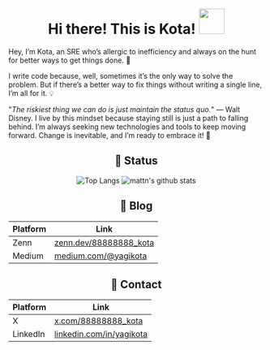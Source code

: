 <h1 align="center">
  Hi there! This is Kota!
  <img src="https://media.giphy.com/media/pqStRjJyVEZDapW6EM/giphy.gif?cid=ecf05e47pdzis94g42s51v8kpvp9hg6f82fr2rq3pzrj3jea&ep=v1_gifs_search&rid=giphy.gif&ct=g", width="50px" height="50px"/>
</h1>

Hey, I’m Kota, an SRE who’s allergic to inefficiency and always on the hunt for better ways to get things done. 🚀

I write code because, well, sometimes it’s the only way to solve the problem. But if there’s a better way to fix things without writing a single line, I’m all for it. 💡

"*The riskiest thing we can do is just maintain the status quo.*" — Walt Disney. I live by this mindset because staying still is just a path to falling behind. I’m always seeking new technologies and tools to keep moving forward. Change is inevitable, and I’m ready to embrace it! 🔮


<h2 align="center">
🤪 Status
</h2>

<div align="center">

![Top Langs](https://github-readme-stats.vercel.app/api/top-langs/?username=yagikota&hide=html,css,scss,javascript,ruby,php)
![mattn's github stats](https://github-readme-stats.vercel.app/api?username=yagikota&show_icons=true&count_private=true&line_height=40)

</div>

<h2 align="center">
📝 Blog
</h2>

<div align="center">

| Platform | Link                                      |
|----------|-------------------------------------------|
| Zenn     | [zenn.dev/88888888_kota](https://zenn.dev/88888888_kota) |
| Medium   | [medium.com/@yagikota](https://medium.com/@yagikota) |


</div>

<h2 align="center">
📮 Contact
</h2>

<div align="center">

| Platform | Link                                      |
|----------|-------------------------------------------|
| X        | [x.com/88888888_kota](https://x.com/88888888_kota) |
| LinkedIn | [linkedin.com/in/yagikota](https://www.linkedin.com/in/yagikota/) |

</div>
